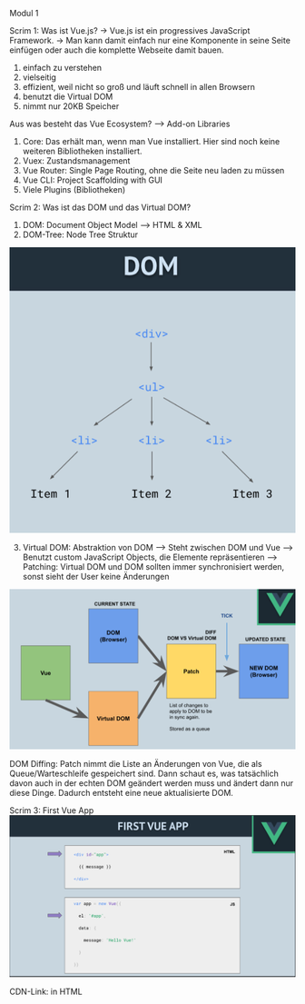 Modul 1

Scrim 1:
Was ist Vue.js?
-> Vue.js ist ein progressives JavaScript Framework.
-> Man kann damit einfach nur eine Komponente in seine Seite einfügen oder auch die komplette Webseite damit bauen.
1. einfach zu verstehen
2. vielseitig
3. effizient, weil nicht so groß und läuft schnell in allen Browsern
4. benutzt die Virtual DOM
5. nimmt nur 20KB Speicher

Aus was besteht das Vue Ecosystem?
--> Add-on Libraries
1. Core: Das erhält man, wenn man Vue installiert. Hier sind noch keine weiteren Bibliotheken installiert.
2. Vuex: Zustandsmanagement
3. Vue Router: Single Page Routing, ohne die Seite neu laden zu müssen
4. Vue CLI: Project Scaffolding with GUI
5. Viele Plugins (Bibliotheken)

Scrim 2:
Was ist das DOM und das Virtual DOM?

1. DOM: Document Object Model --> HTML & XML
2. DOM-Tree: Node Tree Struktur
<img src="../screenshots/DOM_tree.PNG" alt="DOM tree" />

3. Virtual DOM: Abstraktion von DOM
--> Steht zwischen DOM und Vue
--> Benutzt custom JavaScript Objects, die Elemente repräsentieren
--> Patching: Virtual DOM und DOM sollten immer synchronisiert werden, sonst sieht der User keine Änderungen
<img src="../screenshots/Synchronisation_Virtual_DOM_und_DOM.PNG" alt="Synchronisation von Virtual DOM und DOM" />

DOM Diffing: Patch nimmt die Liste an Änderungen von Vue, die als Queue/Warteschleife gespeichert sind. Dann schaut es, was tatsächlich davon auch in der echten DOM geändert werden muss und ändert dann nur
diese Dinge. Dadurch entsteht eine neue aktualisierte DOM.

Scrim 3:
First Vue App
<img src="../screenshots/first_vue_app.PNG" alt="first vue app" />

CDN-Link: <script src="https://cdn.jsdelivr.net/npm/vue@2/dist/vue.js"></script> in HTML